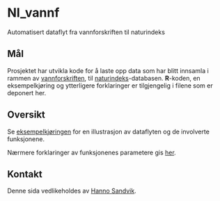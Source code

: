 # NI_vannf
Automatisert dataflyt fra vannforskriften til naturindeks

## Mål
Prosjektet har utvikla kode for å laste opp data som har blitt innsamla i rammen av [vannforskriften](https://lovdata.no/dokument/SF/forskrift/2006-12-15-1446), til [naturindeks](https://www.naturindeks.no/)-databasen. **R**-koden, en eksempelkjøring og ytterligere forklaringer er tilgjengelig i filene som er deponert her.

## Oversikt
Se [eksempelkjøringen](VF-NIeks.md) for en illustrasjon av dataflyten og de involverte funksjonene.

Nærmere forklaringer av funksjonenes parametere gis [her](forklar.md).

## Kontakt
Denne sida vedlikeholdes av [Hanno Sandvik](mailto:hanno.sandvik@nina.no).


